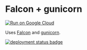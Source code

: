 # Falcon + gunicorn

[![Run on Google Cloud](https://deploy.cloud.run/button.svg)](https://deploy.cloud.run)

Uses [Falcon](https://falcon.readthedocs.io/) and [gunicorn](https://gunicorn.org/).

[![deployment status badge](https://admin-ebpumwrniq-uc.a.run.app/status/falcon-gunicorn.svg)](https://falcon-gunicorn-ebpumwrniq-uc.a.run.app/)
